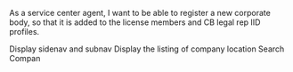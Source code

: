 As a service center agent, I want to be able to register a new corporate body, so that it is added to the license members and CB legal rep IID profiles.

Display sidenav and subnav
Display the listing of company location
Search Compan
